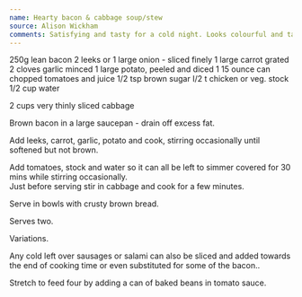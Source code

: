 ```yaml
---
name: Hearty bacon & cabbage soup/stew
source: Alison Wickham
comments: Satisfying and tasty for a cold night. Looks colourful and tastes great.
---
```


250g lean bacon 
2 leeks or 1 large onion - sliced finely
1 large carrot grated
2 cloves garlic minced
1 large potato, peeled and diced
1 15 ounce can chopped tomatoes and juice
1/2 tsp brown sugar
I/2 t chicken or veg. stock
1/2 cup water

2 cups very thinly sliced cabbage

Brown bacon in a large saucepan - drain off excess fat. 

Add leeks, carrot, garlic, potato and cook, stirring occasionally until softened but not brown. 

Add tomatoes, stock and  water so it can all be left to simmer covered  for 30 mins while stirring occasionally.  
Just before serving stir in cabbage and cook for a few minutes.

Serve in bowls with crusty brown bread.

Serves two.

Variations.

Any cold left over sausages or salami can also be sliced and added towards the end of cooking time or even substituted for some of the bacon..

Stretch to feed four by adding a can of baked beans in tomato sauce.

